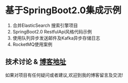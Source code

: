 # 基于SpringBoot2.0集成示例
1. 合并ElasticSearch 搜索引擎项目
2. SpringBoot2.0 RestfulApi风格代码示例
3. 使用队列异步发送邮件及Kafka异步存储日志
4. RocketMQ使用案例

## 技术讨论 & [博客地址](http://www.jacknolfskin.top/)
如果对项目有任何疑问或者建议,欢迎到我的博客留言及交流!